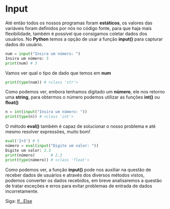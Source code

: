# Input

Até então todos os nossos programas foram **estáticos**, os valores das variáveis foram definidos por nós no
código fonte, para que haja mais flexibilidade, também é possível que consigamos coletar dados dos usuários. No **Python** temos a opção de usar a função **input()** para capturar dados do usuário.

```python
num = input("Insira um número: ")
Insira um número: 3
print(num) # 3
```

Vamos ver qual o tipo de dado que temos em **num**

```python
print(type(num)) # <class 'str'>
```

Como podemos ver, embora tenhamos digitado um **número**, ele nos retorno uma **string**, para obtermos o número
podemos utilizar as funções **int()** ou **float()**

```python
n = int(input("Insira um número: "))
print(type(n)) # <class 'int'>
```

O método **eval()** também é capaz de solucionar o nosso problema e até mesmo resolver expressões, muito bom!

```python
eval('2+3') # 5
número = eval(input("Digite um valor: "))
Digite um valor: 2.3
print(número)       # 2.3
print(type(número)) # <class 'float'>
```

Como podemos ver, a função **input()** pode nos auxiliar na questão de receber dados de usuários e através dos
diversos métodos vistos, podemos converter os dados recebidos, em breve analisaremos a questão de tratar exceções e erros para evitar problemas de entrada de dados incorretamente.

Siga: [If...Else](https://github.com/the-akira/Python-Iluminado/blob/master/Capitulos/13.If...Else.md)
